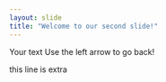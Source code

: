 ```yaml
---
layout: slide
title: "Welcome to our second slide!"
---
```

Your text
Use the left arrow to go back!


this line is extra
